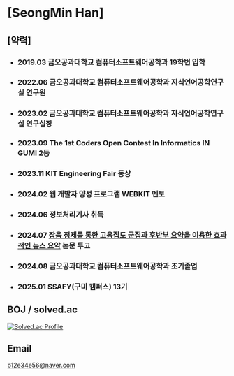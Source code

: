 # [SeongMin Han]
## [약력]
- ### 2019.03 금오공과대학교 컴퓨터소프트웨어공학과 19학번 입학
- ### 2022.06 금오공과대학교 컴퓨터소프트웨어공학과 지식언어공학연구실 연구원
- ### 2023.02 금오공과대학교 컴퓨터소프트웨어공학과 지식언어공학연구실 연구실장
- ### 2023.09 The 1st Coders Open Contest In Informatics IN GUMI 2등
- ### 2023.11 KIT Engineering Fair 동상
- ### 2024.02 웹 개발자 양성 프로그램 WEBKIT 멘토
- ### 2024.06 정보처리기사 취득
- ### 2024.07 [잡음 정제를 통한 고응집도 군집과 후반부 요약을 이용한 효과적인 뉴스 요약](https://www.kci.go.kr/kciportal/ci/sereArticleSearch/ciSereArtiView.kci?sereArticleSearchBean.artiId=ART003109973) 논문 투고
- ### 2024.08 금오공과대학교 컴퓨터소프트웨어공학과 조기졸업
- ### 2025.01 SSAFY(구미 캠퍼스) 13기

## BOJ / solved.ac
[![Solved.ac Profile](http://mazassumnida.wtf/api/v2/generate_badge?boj=b12e34e56)](https://solved.ac/b12e34e56/)

## Email
b12e34e56@naver.com
